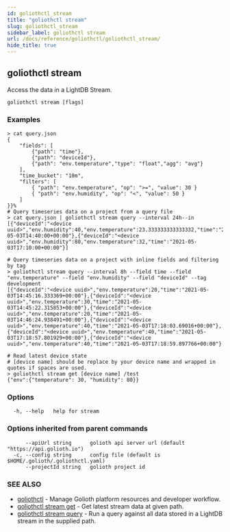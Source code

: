 ```yaml
---
id: goliothctl_stream
title: "goliothctl stream"
slug: goliothctl_stream
sidebar_label: goliothctl stream
url: /docs/reference/goliothctl/goliothctl_stream/
hide_title: true
---
```

## goliothctl stream

Access the data in a LightDB Stream.

```
goliothctl stream [flags]
```

### Examples

```
> cat query.json
{
	"fields": [
		{"path": "time"},
		{"path": "deviceId"},
		{"path": "env.temperature","type": "float","agg": "avg"}
	],
	"time_bucket": "10m",
	"filters": [
		{ "path": "env.temperature", "op": ">=", "value": 30 }
		{ "path": "env.humidity", "op": "<", "value": 50 }
	]
}}%
# Query timeseries data on a project from a query file
> cat query.json | goliothctl stream query --interval 24h--in
[{"deviceId":"<device uuid>","env.humidity":40,"env.temperature":23.333333333333332,"time":"2021-05-03T14:40:00+00:00"},{"deviceId":"<device uuid>","env.humidity":80,"env.temperature":32,"time":"2021-05-03T17:10:00+00:00"}]

# Query timeseries data on a project with inline fields and filtering by tag
> goliothctl stream query --interval 8h --field time --field "env.temperature" --field "env.humidity" --field "deviceId" --tag development
[{"deviceId":"<device uuid>","env.temperature":20,"time":"2021-05-03T14:45:16.333369+00:00"},{"deviceId":"<device uuid>","env.temperature":30,"time":"2021-05-03T14:45:22.315853+00:00"},{"deviceId":"<device uuid>","env.temperature":20,"time":"2021-05-03T14:46:24.938491+00:00"},{"deviceId":"<device uuid>","env.temperature":40,"time":"2021-05-03T17:18:03.69016+00:00"},{"deviceId":"<device uuid>","env.temperature":40,"time":"2021-05-03T17:18:57.801929+00:00"},{"deviceId":"<device uuid>","env.temperature":40,"time":"2021-05-03T17:18:59.897766+00:00"}

# Read latest device state
# [device name] should be replace by your device name and wrapped in quotes if spaces are used.
> goliothctl stream get [device name] /test
{"env":{"temperature": 30, "humidity": 80}}
```

### Options

```
  -h, --help   help for stream
```

### Options inherited from parent commands

```
      --apiUrl string      golioth api server url (default "https://api.golioth.io")
  -c, --config string      config file (default is $HOME/.golioth/.goliothctl.yaml)
      --projectId string   golioth project id
```

### SEE ALSO

* [goliothctl](/docs/reference/goliothctl/goliothctl/)	 - Manage Golioth platform resources and developer workflow.
* [goliothctl stream get](/docs/reference/goliothctl/goliothctl_stream_get/)	 - Get latest stream data at given path.
* [goliothctl stream query](/docs/reference/goliothctl/goliothctl_stream_query/)	 - Run a query against all data stored in a LightDB stream in the supplied path.

